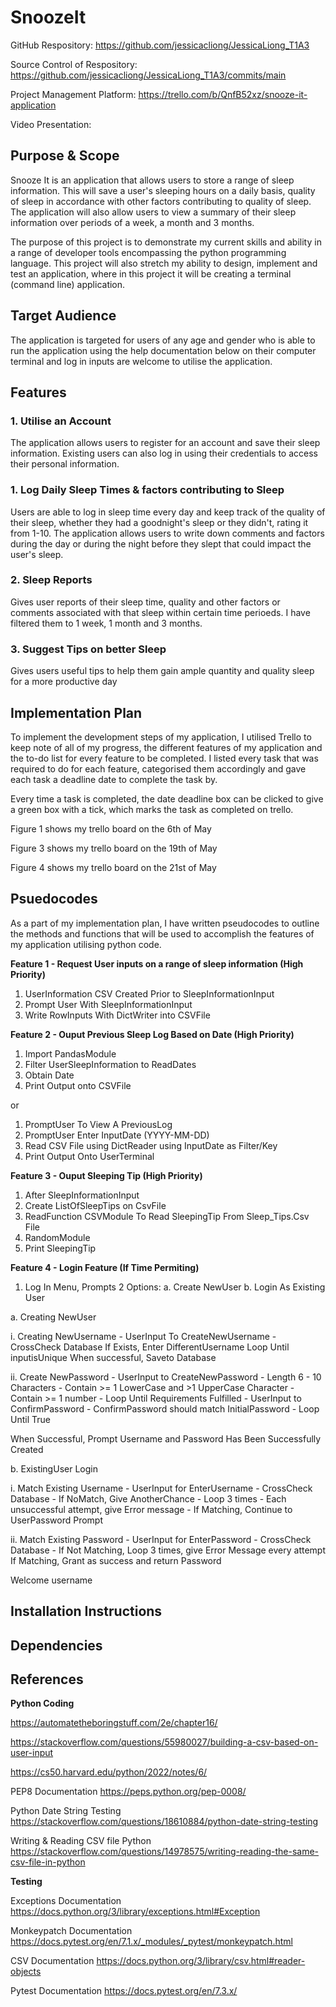 # SnoozeIt

GitHub Respository: https://github.com/jessicacliong/JessicaLiong_T1A3

Source Control of Respository: https://github.com/jessicacliong/JessicaLiong_T1A3/commits/main

Project Management Platform: https://trello.com/b/QnfB52xz/snooze-it-application

Video Presentation:


## Purpose & Scope
Snooze It is an application that allows users to store a range of sleep information. This will save a user's sleeping hours on a daily basis, quality of sleep in accordance with other factors contributing to quality of sleep. The application will also allow users to view a summary of their sleep information over periods of a week, a month and 3 months.

The purpose of this project is to demonstrate my current skills and ability in a range of developer tools encompassing the python programming language. 
This project will also stretch my ability to design, implement and test an application, where in this project it will be creating a terminal (command line) application. 

## Target Audience
The application is targeted for users of any age and gender who is able to run the application using the help documentation below on their computer terminal and log in inputs are welcome to utilise the application. 

## Features

### 1. Utilise an Account
The application allows users to register for an account and save their sleep information. 
Existing users can also log in using their credentials to access their personal information.  

### 1. Log Daily Sleep Times & factors contributing to Sleep
Users are able to log in sleep time every day and keep track of the quality of their sleep, whether they had a goodnight's sleep or they didn't, rating it from 1-10.
The application allows users to write down comments and factors during the day or during the night before they slept that could impact the user's sleep.

### 2. Sleep Reports
Gives user reports of their sleep time, quality and other factors or comments associated with that sleep within certain time perioeds. I have filtered them to 1 week, 1 month and 3 months.

### 3. Suggest Tips on better Sleep
Gives users useful tips to help them gain ample quantity and quality sleep for a more productive day

## Implementation Plan

To implement the development steps of my application, I utilised Trello to keep note of all of my progress, the different features of my application and the to-do list for every feature to be completed. I listed every task that was required to do for each feature, categorised them accordingly and gave each task a deadline date to complete the task by.  

Every time a task is completed, the date deadline box can be clicked to give a green box with a tick, which marks the task as completed on trello. 

Figure 1 shows my trello board on the 6th of May

Figure 3 shows my trello board on the 19th of May

Figure 4 shows my trello board on the 21st of May


## Psuedocodes

As a part of my implementation plan, I have written pseudocodes to outline the methods and functions that will be used to accomplish the features of my application utilising python code.

__Feature 1 - Request User inputs on a range of sleep information (High Priority)__

1. UserInformation CSV Created Prior to SleepInformationInput
2. Prompt User With SleepInformationInput
3. Write RowInputs With DictWriter into CSVFile

__Feature 2 - Ouput Previous Sleep Log Based on Date (High Priority)__

1. Import PandasModule
2. Filter UserSleepInformation to ReadDates
3. Obtain Date
4. Print Output onto CSVFile

or 

1. PromptUser To View A PreviousLog
2. PromptUser Enter InputDate (YYYY-MM-DD)
3. Read CSV File using DictReader using InputDate as Filter/Key
4. Print Output Onto UserTerminal 


__Feature 3 - Ouput Sleeping Tip (High Priority)__

1. After SleepInformationInput
2. Create ListOfSleepTips on CsvFile
3. ReadFunction CSVModule To Read SleepingTip From Sleep_Tips.Csv File
4. RandomModule 
5. Print SleepingTip

__Feature 4 - Login Feature (If Time Permiting)__  

1. Log In Menu, Prompts 2 Options:
	a. Create NewUser
	b. Login As Existing User

a. Creating NewUser

i. Creating NewUsername
    - UserInput To CreateNewUsername
    - CrossCheck Database 
      	If Exists, Enter DifferentUsername
      Loop Until inputisUnique
 When successful, Saveto Database

ii. Create NewPassword 
    - UserInput to CreateNewPassword
        - Length 6 - 10 Characters
        - Contain >= 1 LowerCase and >1 UpperCase Character
        - Contain >= 1 number
      - Loop Until Requirements Fulfilled
    - UserInput to ConfirmPassword
        - ConfirmPassword should match InitialPassword
      - Loop Until True

  When Successful, Prompt Username and Password Has Been Successfully Created

b. ExistingUser Login

i. Match Existing Username
	- UserInput for EnterUsername
	- CrossCheck Database
		- If NoMatch, Give AnotherChance
			- Loop 3 times
			- Each unsuccessful attempt, give Error message
		- If Matching, Continue to UserPassword Prompt

ii. Match Existing Password
	- UserInput for EnterPassword
	- CrossCheck Database
		- If Not Matching, 
			Loop 3 times, give Error Message every attempt
		If Matching, 
			Grant as success and return Password 

Welcome username

## Installation Instructions

## Dependencies

## References

__Python Coding__

https://automatetheboringstuff.com/2e/chapter16/


https://stackoverflow.com/questions/55980027/building-a-csv-based-on-user-input

https://cs50.harvard.edu/python/2022/notes/6/

PEP8 Documentation
https://peps.python.org/pep-0008/

Python Date String Testing
https://stackoverflow.com/questions/18610884/python-date-string-testing

Writing & Reading CSV file Python
https://stackoverflow.com/questions/14978575/writing-reading-the-same-csv-file-in-python

__Testing__

Exceptions Documentation
https://docs.python.org/3/library/exceptions.html#Exception

Monkeypatch Documentation
https://docs.pytest.org/en/7.1.x/_modules/_pytest/monkeypatch.html

CSV Documentation
https://docs.python.org/3/library/csv.html#reader-objects

Pytest Documentation
https://docs.pytest.org/en/7.3.x/

